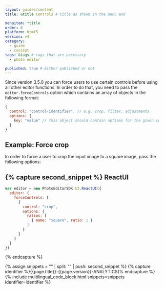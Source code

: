 ```yaml
---
layout: guides/content
title: &title Controls # title as shown in the menu and

menuitem: *title
order: 0
platform: html5
version: v4
category:
  - guide
  - concept
tags: &tags # tags that are necessary
  - photo editor

published: true # Either published or not
---
```


Since version 3.5.0 you can force users to use certain controls before using all other editor
functions. In order to do that, you need to pass the `editor.forceControls` option which contains
an array of objects in the following format:

```js
{
  control: "control-identifier", // e.g. crop, filter, adjustments
  options: {
    key: "value" // This object should contain options for the given control
  }
}
```

## Example: Force crop

In order to force a user to crop the input image to a square image, pass the following options:

{% capture second_snippet %}
ReactUI
---
```js
var editor = new PhotoEditorSDK.UI.ReactUI({
  editor: {
    forceControls: [
      {
        control: "crop",
        options: {
          ratios: [
            { name: "square", ratio: 1 }
          ]
        }
      }
    ]
  }
})
```
{% endcapture %}

{% assign snippets = "" | split: "" | push: second_snippet %}
{% capture identifier %}{{page.title}}-{{page.version}}-ANALYTICS{% endcapture %}
{% include multilingual_code_block.html snippets=snippets identifier=identifier %}
